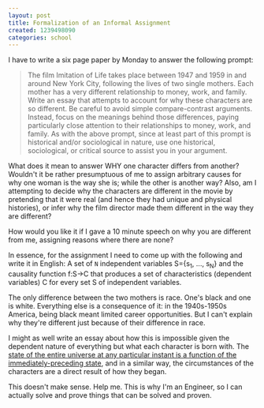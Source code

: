 ```yaml
---
layout: post
title: Formalization of an Informal Assignment
created: 1239498090
categories: school
---
```

I have to write a six page paper by Monday to answer the following prompt:

> The film Imitation of Life takes place between 1947 and 1959 in and around New York City, following the lives of two single mothers. Each mother has a very different relationship to money, work, and family. Write an essay that attempts to account for why these characters are so different. Be careful to avoid simple compare-contrast arguments. Instead, focus on the meanings behind those differences, paying particularly close attention to their relationships to money, work, and family. As with the above prompt, since at least part of this prompt is historical and/or sociological in nature, use one historical, sociological, or critical source to assist you in your argument.

What does it mean to answer WHY one character differs from another? Wouldn't it be rather presumptuous of me to assign arbitrary causes for why one woman is the way she is; while the other is another way? Also, am I attempting to decide why the characters are different in the movie by pretending that it were real (and hence they had unique and physical histories), or infer why the film director made them different in the way they are different?

How would you like it if I gave a 10 minute speech on why you are different from me, assigning reasons where there are none?

In essence, for the assignment I need to come up with the following and write it in English: A set of <code>N</code> independent variables S={s<sub>1</sub>, ..., s<sub>N</sub>} and the causality function f:S→C that produces a set of characteristics (dependent variables) C for every set S of independent variables.

The only difference between the two mothers is race. One's black and one is white. Everything else is a consequence of it: in the 1940s-1950s America, being black meant limited career opportunities. But I can't explain why they're different just because of their difference in race.

I might as well write an essay about how this is impossible given the dependent nature of everything but what each character is born with. The [state of the entire universe at any particular instant is a function of the immediately-preceding state](/posts/predictable-universe), and in a similar way, the circumstances of the characters are a direct result of how they began.

This doesn't make sense. Help me. This is why I'm an Engineer, so I can actually solve and prove things that can be solved and proven.
